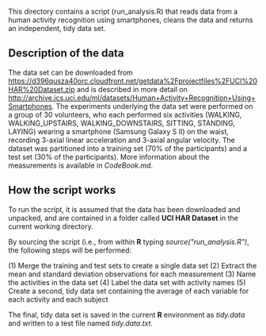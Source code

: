 This directory contains a script (run_analysis.R) that reads data from a human activity recognition using smartphones, cleans the data and returns an independent, tidy data set. 

## Description of the data
The data set can be downloaded from https://d396qusza40orc.cloudfront.net/getdata%2Fprojectfiles%2FUCI%20HAR%20Dataset.zip and is described in more detail on http://archive.ics.uci.edu/ml/datasets/Human+Activity+Recognition+Using+Smartphones. The experiments underlying the data set were performed on a group of 30 volunteers, who each performed six activities (WALKING, WALKING_UPSTAIRS, WALKING_DOWNSTAIRS, SITTING, STANDING, LAYING) wearing a smartphone (Samsung Galaxy S II) on the waist, recording 3-axial linear acceleration and 3-axial angular velocity. The dataset was partitioned into a training set (70% of the participants) and a test set (30% of the participants). More information about the measurements is available in *CodeBook.md*.

## How the script works
To run the script, it is assumed that the data has been downloaded and unpacked, and are contained in a folder called **UCI HAR Dataset** in the current working directory. 

By sourcing the script (i.e., from within **R** typing *source("run_analysis.R")*, the following steps will be performed:

(1) Merge the training and test sets to create a single data set
(2) Extract the mean and standard deviation observations for each measurement
(3) Name the activities in the data set
(4) Label the data set with activity names
(5) Create a second, tidy data set containing the average of each variable for each activity and each subject

The final, tidy data set is saved in the current **R** environment as *tidy.data* and written to a test file named *tidy.data.txt*.